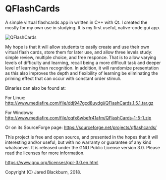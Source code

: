 # QFlashCards

A simple virtual flashcards app in written in C++ with Qt. I created the mostly for my own use 
in studying.  It is my first useful, native-code gui app.

![QFlashCards](https://s20.postimg.org/g43w4pbl9/QFlash_Cards.png)

My hope is that it will allow students to easily create and use their own virtual flash cards,
store them for later use, and allow three levels study: simple review, multiple choice, and 
free responce.  That is to allow varying levels of difficulty and learning, recall being a 
more difficult task and deeper level of learning than recognition.  In addition, it will randomize 
presentation as this also improves the depth and flexibility of learning be eliminating the 
priming effect that can occur with constant order stimuli.

Binaries can also be found at:

For Linux: http://www.mediafire.com/file/ddj947gcd8uydgj/QFlashCards.1.5.1.tar.gz
  
For Windows: http://www.mediafire.com/file/cqfx8wbefr41afm/QFlashCards-1-5-1.zip

Or on its SourceForge page: https://sourceforge.net/projects/qflashcards/

This project is free and open source, and presented in the hopes that it will interesting and/or 
useful, but with no warranty or guarantee of any kind whatsoever.  It is released under the 
GNU Public License version 3.0.  Please read the licenses for more information.

https://www.gnu.org/licenses/gpl-3.0.en.html

Copyright (C) Jared Blackburn, 2018.

